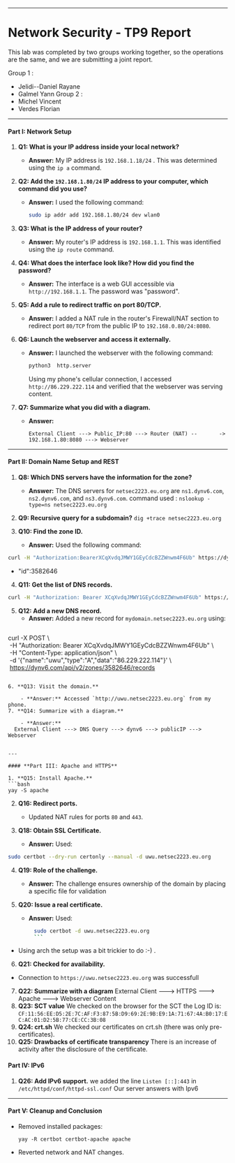 ___
# Network Security - TP9 Report

This lab was completed by two groups working together, so the operations are the same, and we are submitting a joint report.

Group 1 :
- Jelidi--Daniel Rayane
- Galmel Yann
Group 2 : 
- Michel Vincent 
- Verdes Florian 


___
#### **Part I: Network Setup**

1. **Q1: What is your IP address inside your local network?**
    
    - **Answer:** My IP address is `192.168.1.18/24` . This was determined using the `ip a` command.
2. **Q2: Add the `192.168.1.80/24` IP address to your computer, which command did you use?**
    
    - **Answer:** I used the following command:
        
        ```bash
        sudo ip addr add 192.168.1.80/24 dev wlan0
        ```
        
3. **Q3: What is the IP address of your router?**
    
    - **Answer:** My router's IP address is `192.168.1.1`. This was identified using the `ip route` command.
4. **Q4: What does the interface look like? How did you find the password?**
    
    - **Answer:** The interface is a web GUI accessible via `http://192.168.1.1`. The password was "password".
5. **Q5: Add a rule to redirect traffic on port 80/TCP.**
    
    - **Answer:** I added a NAT rule in the router's Firewall/NAT section to redirect port `80/TCP` from the public IP to `192.168.0.80/24:8080`.
6. **Q6: Launch the webserver and access it externally.**
    
    - **Answer:** I launched the webserver with the following command:
        
        ```bash
        python3  http.server
        ```
        
        Using my phone's cellular connection, I accessed `http://86.229.222.114` and verified that the webserver was serving content.
7. **Q7: Summarize what you did with a diagram.**
    
    - **Answer:**
        
        ```
        External Client ---> Public_IP:80 ---> Router (NAT) --       -> 192.168.1.80:8080 ---> Webserver
        ```
---

#### **Part II: Domain Name Setup and REST**

1. **Q8: Which DNS servers have the information for the zone?**
    
    - **Answer:** The DNS servers for `netsec2223.eu.org` are `ns1.dynv6.com`, `ns2.dynv6.com`, and `ns3.dynv6.com`.
    command used :
    `nslookup -type=ns netsec2223.eu.org`
1. **Q9: Recursive query for a subdomain?**
    `dig +trace netsec2223.eu.org`
3. **Q10: Find the zone ID.**
    
    - **Answer:** Used the following command:
```bash 
curl -H "Authorization:BearerXCqXvdqJMWY1GEyCdcBZZWnwm4F6Ub" https://dynv6.com/api/v2/zones
```
- "id":3582646
4. **Q11: Get the list of DNS records.**
```bash
curl -H "Authorization: Bearer XCqXvdqJMWY1GEyCdcBZZWnwm4F6Ub" https://dynv6.com/api/v2/zones/3582646/records
```
5. **Q12: Add a new DNS record.**
    - **Answer:** Added a new record for `mydomain.netsec2223.eu.org` using:
        ```bash
curl -X POST \                                                
 -H "Authorization: Bearer XCqXvdqJMWY1GEyCdcBZZWnwm4F6Ub" \  
 -H "Content-Type: application/json" \  
 -d '{"name":"uwu","type":"A","data":"86.229.222.114"}' \  
 https://dynv6.com/api/v2/zones/3582646/records
```
        
6. **Q13: Visit the domain.**
    
    - **Answer:** Accessed `http://uwu.netsec2223.eu.org` from my phone.
7. **Q14: Summarize with a diagram.**
    
    - **Answer:**
  External Client ---> DNS Query ---> dynv6 ---> publicIP ---> Webserver


---

#### **Part III: Apache and HTTPS**

1. **Q15: Install Apache.**
```bash
yay -S apache
```
2. **Q16: Redirect ports.**
    -  Updated NAT rules for ports `80` and `443`.
3. **Q18: Obtain SSL Certificate.**
    
    - **Answer:** Used:
        
```bash
sudo certbot --dry-run certonly --manual -d uwu.netsec2223.eu.org
```

4. **Q19: Role of the challenge.**
    
    - **Answer:** The challenge ensures ownership of the domain by placing a specific file for validation
5. **Q20: Issue a real certificate.**
    
    - **Answer:** Used:
   ```bash
        sudo certbot -d uwu.netsec2223.eu.org
        ```
- Using arch the setup was a bit trickier to do :-) .

6. **Q21: Checked for availability.**
- Connection to `https://uwu.netsec2223.eu.org` was successfull

7. **Q22: Summarize with a diagram**
External Client ---> HTTPS ---> Apache ---> Webserver Content
8. **Q23: SCT value**
We checked on the browser for the SCT 
the Log ID is: `CF:11:56:EE:D5:2E:7C:AF:F3:87:5B:D9:69:2E:9B:E9:1A:71:67:4A:B0:17:EC:AC:01:D2:5B:77:CE:CC:3B:08`
9. **Q24: crt.sh**
We checked our certificates on crt.sh (there was only pre-certificates).
10. **Q25: Drawbacks of certificate transparency**
There is an increase of activity after the disclosure of the certificate.
#### **Part IV: IPv6**

1. **Q26: Add IPv6 support.**
we added the line `Listen [::]:443` in `/etc/httpd/conf/httpd-ssl.conf`
Our server answers with Ipv6

---

#### **Part V: Cleanup and Conclusion**

- Removed installed packages:
    
    ```
    yay -R certbot certbot-apache apache
    ```
    
- Reverted network and NAT changes.